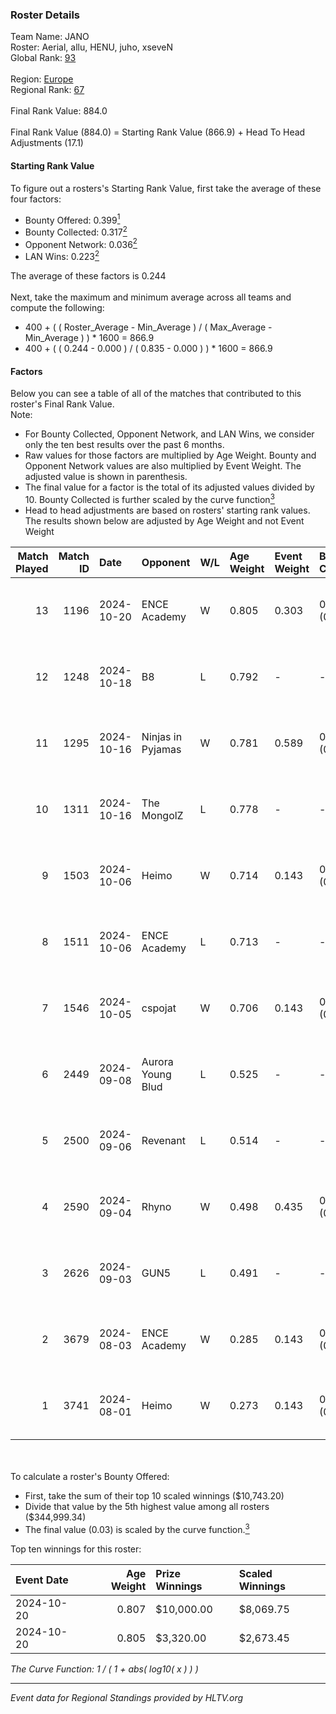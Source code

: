 ### Roster Details<br />
Team Name: JANO<br />
Roster: Aerial, allu, HENU, juho, xseveN<br />
Global Rank: [93](../../standings_global_2024_12_18.md)<br />
<br />
Region: [Europe]( ../../standings_europe_2024_12_18.md)<br />
Regional Rank: [67]( ../../standings_europe_2024_12_18.md)<br />
<br />
Final Rank Value:  884.0<br />
<br />
Final Rank Value (884.0) = Starting Rank Value (866.9) + Head To Head Adjustments (17.1)<br />

#### Starting Rank Value<br />
To figure out a rosters's Starting Rank Value, first take the average of these four factors:<br />
- Bounty Offered: 0.399[<sup>1</sup>](#table2)
- Bounty Collected: 0.317[<sup>2</sup>](#table1)
- Opponent Network: 0.036[<sup>2</sup>](#table1)
- LAN Wins: 0.223[<sup>2</sup>](#table1)

The average of these factors is 0.244<br />
<br />
Next, take the maximum and minimum average across all teams and compute the following:<br />
- 400 + ( ( Roster_Average - Min_Average ) / ( Max_Average - Min_Average ) ) * 1600 = 866.9
- 400 + ( ( 0.244 - 0.000 ) / ( 0.835 - 0.000 ) ) * 1600 = 866.9


#### Factors<br />
Below you can see a table of all of the matches that contributed to this roster's Final Rank Value.<br />
Note:<br />

- For Bounty Collected, Opponent Network, and LAN Wins, we consider only the ten best results over the past 6 months.
- Raw values for those factors are multiplied by Age Weight. Bounty and Opponent Network values are also multiplied by Event Weight. The adjusted value is shown in parenthesis.
- The final value for a factor is the total of its adjusted values divided by 10. Bounty Collected is further scaled by the curve function[<sup>3</sup>](#curveFunction)
- Head to head adjustments are based on rosters' starting rank values. The results shown below are adjusted by Age Weight and not Event Weight
<span id="table1"></span><br />


| Match Played | Match ID | Date       | Opponent          | W/L | Age Weight | Event Weight | Bounty Collected | Opponent Network | LAN Wins  | H2H Adj. | Roster                           |
| -: | -: | :- | :- | :- | :- | :- | :- | :- | :- | -: | :- |
|           13 |     1196 | 2024-10-20 | ENCE Academy      | W   | 0.805      | 0.303        | 0.009 (0.002)    | 0.288 (0.070)    | 1 (0.805) |     9.01 | Aerial, allu, HENU, juho, xseveN |
|           12 |     1248 | 2024-10-18 | B8                | L   | 0.792      | -            | -                | -                | -         |    -3.37 | Aerial, allu, HENU, juho, xseveN |
|           11 |     1295 | 2024-10-16 | Ninjas in Pyjamas | W   | 0.781      | 0.589        | 0.075 (0.035)    | 0.294 (0.135)    | 1 (0.781) |    19.72 | Aerial, allu, HENU, juho, xseveN |
|           10 |     1311 | 2024-10-16 | The MongolZ       | L   | 0.778      | -            | -                | -                | -         |    -0.13 | Aerial, allu, HENU, juho, xseveN |
|            9 |     1503 | 2024-10-06 | Heimo             | W   | 0.714      | 0.143        | 0.001 (0.000)    | 0.170 (0.017)    | 0 (0.000) |     5.83 | Aerial, allu, HENU, juho, xseveN |
|            8 |     1511 | 2024-10-06 | ENCE Academy      | L   | 0.713      | -            | -                | -                | -         |   -14.15 | Aerial, allu, HENU, juho, xseveN |
|            7 |     1546 | 2024-10-05 | cspojat           | W   | 0.706      | 0.143        | 0.000 (0.000)    | 0.000 (0.000)    | 0 (0.000) |     1.52 | Aerial, allu, HENU, juho, xseveN |
|            6 |     2449 | 2024-09-08 | Aurora Young Blud | L   | 0.525      | -            | -                | -                | -         |    -6.97 | Aerial, allu, HENU, juho, xseveN |
|            5 |     2500 | 2024-09-06 | Revenant          | L   | 0.514      | -            | -                | -                | -         |    -8.88 | Aerial, allu, HENU, juho, xseveN |
|            4 |     2590 | 2024-09-04 | Rhyno             | W   | 0.498      | 0.435        | 0.152 (0.033)    | 0.532 (0.115)    | 0 (0.000) |    13.29 | Aerial, allu, HENU, juho, xseveN |
|            3 |     2626 | 2024-09-03 | GUN5              | L   | 0.491      | -            | -                | -                | -         |    -3.95 | Aerial, allu, HENU, juho, xseveN |
|            2 |     3679 | 2024-08-03 | ENCE Academy      | W   | 0.285      | 0.143        | 0.009 (0.000)    | 0.288 (0.012)    | 1 (0.285) |     3.19 | Aerial, allu, HENU, juho, xseveN |
|            1 |     3741 | 2024-08-01 | Heimo             | W   | 0.273      | 0.143        | 0.001 (0.000)    | 0.170 (0.007)    | 1 (0.273) |     2.04 | Aerial, allu, HENU, juho, xseveN |

<br />
<span id="table2"></span><br />
To calculate a roster's Bounty Offered:<br />

- First, take the sum of their top 10 scaled winnings ($10,743.20)
- Divide that value by the 5th highest value among all rosters ($344,999.34)
- The final value (0.03) is scaled by the curve function.[<sup>3</sup>](#curveFunction)

Top ten winnings for this roster:<br />

| Event Date | Age Weight | Prize Winnings | Scaled Winnings |
| :- | -: | :- | :- |
| 2024-10-20 |      0.807 | $10,000.00     | $8,069.75       |
| 2024-10-20 |      0.805 | $3,320.00      | $2,673.45       |


<span id="curveFunction"></span>_The Curve Function: 1 / ( 1 + abs( log10( x ) ) )_<br />

---
_Event data for Regional Standings provided by HLTV.org_<br />
